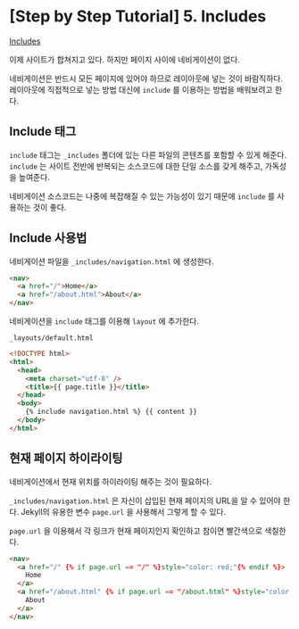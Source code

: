 # [Step by Step Tutorial] 5. Includes

[Includes](https://jekyllrb.com/docs/step-by-step/05-includes/)

이제 사이트가 합쳐지고 있다. 하지만 페이지 사이에 네비게이션이 없다.

네비게이션은 반드시 모든 페이지에 있어야 하므로 레이아웃에 넣는 것이 바람직하다. 레이아웃에 직접적으로 넣는 방법 대신에 `include` 를 이용하는 방법을 배워보려고 한다.

## Include 태그

`include` 태그는 `_includes` 폴더에 있는 다른 파일의 콘텐츠를 포함할 수 있게 해준다. `include` 는 사이트 전반에 반복되는 소스코드에 대한 단일 소스를 갖게 해주고, 가독성을 높여준다.

네비게이션 소스코드는 나중에 복잡해질 수 있는 가능성이 있기 때문에 `include` 를 사용하는 것이 좋다.

## Include 사용법

네비게이션 파일을 `_includes/navigation.html` 에 생성한다.

```html
<nav>
  <a href="/">Home</a>
  <a href="/about.html">About</a>
</nav>
```

네비게이션을 `include` 태그를 이용해 `layout` 에 추가한다.

`_layouts/default.html`

```html
<!DOCTYPE html>
<html>
  <head>
    <meta charset="utf-8" />
    <title>{{ page.title }}</title>
  </head>
  <body>
    {% include navigation.html %} {{ content }}
  </body>
</html>
```

## 현재 페이지 하이라이팅

네비게이션에서 현재 위치를 하이라이팅 해주는 것이 필요하다.

`_includes/navigation.html` 은 자신이 삽입된 현재 페이지의 URL을 알 수 있어야 한다. Jekyll의 유용한 변수 `page.url` 을 사용해서 그렇게 할 수 있다.

`page.url` 을 이용해서 각 링크가 현재 페이지인지 확인하고 참이면 빨간색으로 색칠한다.

```html
<nav>
  <a href="/" {% if page.url == "/" %}style="color: red;"{% endif %}>
    Home
  </a>
  <a href="/about.html" {% if page.url == "/about.html" %}style="color: red;"{% endif %}>
    About
  </a>
</nav>
```
